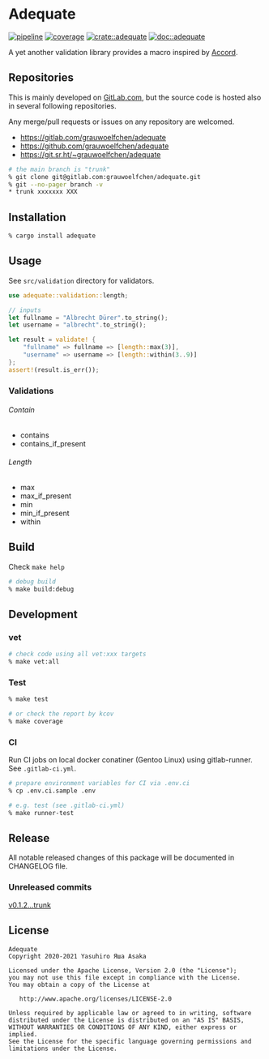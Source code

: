 # Adequate

[![pipeline](
https://gitlab.com/grauwoelfchen/adequate/badges/trunk/pipeline.svg)](
https://gitlab.com/grauwoelfchen/adequate/commits/trunk) [![coverage](
https://gitlab.com/grauwoelfchen/adequate/badges/trunk/coverage.svg)](
https://gitlab.com/grauwoelfchen/adequate/commits/trunk) [![crate::adequate](
https://img.shields.io/crates/v/adequate?label=crates&style=flat)](
https://crates.io/crates/adequate) [![doc::adequate](
https://docs.rs/adequate/badge.svg)](https://docs.rs/crate/adequate)

A yet another validation library provides a macro inspired by [Accord](
https://github.com/ChrisBuchholz/accord).


## Repositories

This is mainly developed on [GitLab.com](
https://gitlab.com/grauwoelfchen/adequate), but the source code is hosted also
in several following repositories.

Any merge/pull requests or issues on any repository are welcomed.

* https://gitlab.com/grauwoelfchen/adequate
* https://github.com/grauwoelfchen/adequate
* https://git.sr.ht/~grauwoelfchen/adequate

```zsh
# the main branch is "trunk"
% git clone git@gitlab.com:grauwoelfchen/adequate.git
% git --no-pager branch -v
* trunk xxxxxxx XXX
```

## Installation

```zsh
% cargo install adequate
```

## Usage

See `src/validation` directory for validators.

```rust
use adequate::validation::length;

// inputs
let fullname = "Albrecht Dürer".to_string();
let username = "albrecht".to_string();

let result = validate! {
    "fullname" => fullname => [length::max(3)],
    "username" => username => [length::within(3..9)]
};
assert!(result.is_err());
```

### Validations

###### Contain

* contains
* contains_if_present

###### Length

* max
* max_if_present
* min
* min_if_present
* within


## Build

Check `make help`

```zsh
# debug build
% make build:debug
```

## Development

### vet

```zsh
# check code using all vet:xxx targets
% make vet:all
```

### Test

```zsh
% make test

# or check the report by kcov
% make coverage
```

### CI

Run CI jobs on local docker conatiner (Gentoo Linux) using gitlab-runner.  
See `.gitlab-ci.yml`.


```zsh
# prepare environment variables for CI via .env.ci
% cp .env.ci.sample .env

# e.g. test (see .gitlab-ci.yml)
% make runner-test
```


## Release

All notable released changes of this package will be documented in CHANGELOG
file.

### Unreleased commits

[v0.1.2...trunk](
https://gitlab.com/grauwoelfchen/adequate/compare/v0.1.1...trunk)


## License

```text
Adequate
Copyright 2020-2021 Yasuhiro Яша Asaka

Licensed under the Apache License, Version 2.0 (the "License");
you may not use this file except in compliance with the License.
You may obtain a copy of the License at

   http://www.apache.org/licenses/LICENSE-2.0

Unless required by applicable law or agreed to in writing, software
distributed under the License is distributed on an "AS IS" BASIS,
WITHOUT WARRANTIES OR CONDITIONS OF ANY KIND, either express or implied.
See the License for the specific language governing permissions and
limitations under the License.
```
